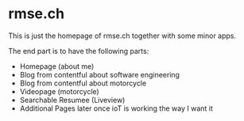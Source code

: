 # rmse.ch

This is just the homepage of rmse.ch together with some minor apps.

The end part is to have the following parts:

* Homepage (about me)
* Blog from contentful about software engineering
* Blog from contentful about motorcycle
* Videopage (motorcycle)
* Searchable Resumee (Liveview)
* Additional Pages later once ioT is working the way I want it
